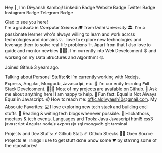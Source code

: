 Hey 👋, I'm Divyansh Kamboj!
Linkedin Badge Website Badge Twitter Badge Instagram Badge Telegram Badge

Glad to see you here!   
I'm a graduate in Computer Science 🎓 from Delhi University 🏛. I'm a passionate learner who's always willing to learn and work across technologies and domains 💡. I love to explore new technologies and leverage them to solve real-life problems ✨. Apart from that I also love to guide and mentor newbies 👨🏻‍💻. I'm currently into Web Development 🕸️ and working on my Data Structures and Algorithms 🤓.

Joined Github 3 years ago.


Talking about Personal Stuffs:
🛠   I’m currently working with Nodejs, Express, Angular, Mongodb, Javascript, etc.
🚀   I’m currently learning Full Stack Development.
👨🏻‍💻   Most of my projects are available on Github.
💬   Ask me about anything here! I am happy to help.
👾   Fun fact: Equal is Not Always Equal in Javascript.
📫   How to reach me: officialdivyansh10@gmail.com.
My Absolute Favorites:
💻   I love exploring new tech stack and building cool stuffs.
📰   Reading & writing tech blogs whenever possible.
🍕   Hackathons, meetups & tech events.
Languages and Tools:
Java Javascript html5 css3 javascript Angular nodejs expressjs sql mongodb git terminal

Projects and Dev Stuffs:
⚡ Github Stats
☄️ Github Streaks
🧑‍🚀 Open Source Projects
⚙️ Things I use to get stuff done
Show some ❤️ by starring some of the repositories!
